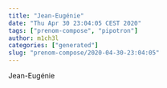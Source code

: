 ```yaml
---
title: "Jean-Eugénie"
date: "Thu Apr 30 23:04:05 CEST 2020"
tags: ["prenom-compose", "pipotron"]
author: m1ch3l
categories: ["generated"]
slug: "prenom-compose/2020-04-30-23:04:05"
---
```


Jean-Eugénie
